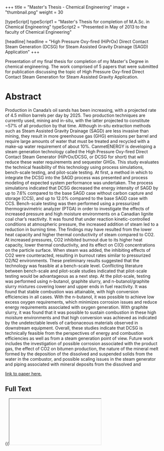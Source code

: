 +++
title = "Master's Thesis - Chemical Engineering"
image = "thumbnail.png"
weight = 30

[typeScript] 
typeScript1 = "Master's Thesis for completion of M.A.Sc. in Chemical Engineering" 
typeScript2 = "Presented in May of 2013 to the faculty of Chemical Engineering"

[headline]
headline = "High Pressure Oxy-fired (HiPrOx) Direct Contact Steam Generation (DCSG) for Steam Assisted Gravity Drainage (SAGD) Application"
+++

Presentation of my final thesis for completion of my Master's Degree in chemical engineering. The work comprised of 5 papers that were submitted for publication discussing the topic of High Pressure Oxy-fired Direct Contact Steam Generation for Steam Assisted Gravity Application. 

# Abstract

Production in Canada’s oil sands has been increasing, with a projected rate of 4.5 million barrels per day by 2025. Two production techniques are currently used, mining and in-situ, with the latter projected to constitute ~57% of all production by that time. Although in-situ extraction methods such as Steam Assisted Gravity Drainage (SAGD) are less invasive than mining, they result in more greenhouse gas (GHG) emissions per barrel and require large amounts of water that must be treated and recycled with a make-up water requirement of about 10%. CanmetENERGY is developing a steam generation technology called the High Pressure Oxy-fired Direct Contact Steam Generator (HiPrOx/DCSG, or DCSG for short) that will reduce these water requirements and sequester GHGs. This study evaluates the technical feasibility of this technology using process simulations, bench-scale testing, and pilot-scale testing. At first, a method in which to integrate the DCSG into the SAGD process was presented and process modeling of expected system performance was undertaken. The process simulations indicated that DCSG decreased the energy intensity of SAGD by up to 7.6% compared to the base SAGD case without carbon capture and storage (CCS), and up to 12.0% compared to the base SAGD case with CCS. Bench-scale testing was then performed using a pressurized thermogravimetric analyzer (PTGA) in order to investigate the effects of increased pressure and high moisture environments on a Canadian lignite coal char’s reactivity. It was found that under reaction kinetic-controlled conditions at atmospheric pressure, the increased addition of steam led to a reduction in burning time. The findings may have resulted from the lower heat capacity and higher thermal conductivity of steam compared to CO2. At increased pressures, CO2 inhibited burnout due to its higher heat capacity, lower thermal conductivity, and its effect on C(O) concentrations on the particle surface. When steam was added, the inhibiting effects of CO2 were counteracted, resulting in burnout rates similar to pressurized O2/N2 environments. These preliminary results suggested that the technology was feasible at a bench-scale level. Conflicting literature between bench-scale and pilot-scale studies indicated that pilot-scale testing would be advantageous as a next step. At the pilot-scale, testing was performed using n-butanol, graphite slurry, and n-butanol/graphite slurry mixtures covering lower and upper ends in fuel reactivity. It was found that stable combustion was attainable, with high conversion efficiencies in all cases. With the n-butanol, it was possible to achieve low excess oxygen requirements, which minimizes corrosion issues and reduce energy requirements associated with oxygen generation. With graphite slurry, it was found that it was possible to sustain combustion in these high moisture environments and that high conversion was achieved as indicated by the undetectable levels of carbonaceous materials observed in downstream equipment. Overall, these studies indicate that DCSG is technically feasible from the perspectives of energy and combustion efficiencies as well as from a steam generation point of view. Future work includes the investigation of possible corrosion associated with the product gas, the effect of CO2 on bitumen production, the nature of the mineral melt formed by the deposition of the dissolved and suspended solids from the water in the combustor, and possible scaling issues in the steam generator and piping associated with mineral deposits from the dissolved and

[link to paper here.](https://ruor.uottawa.ca/bitstream/10393/24329/3/Cairns_Paul_Emanuel_2013_thesis.pdf)

## Full Text

{{<iframe masters.pdf>}}